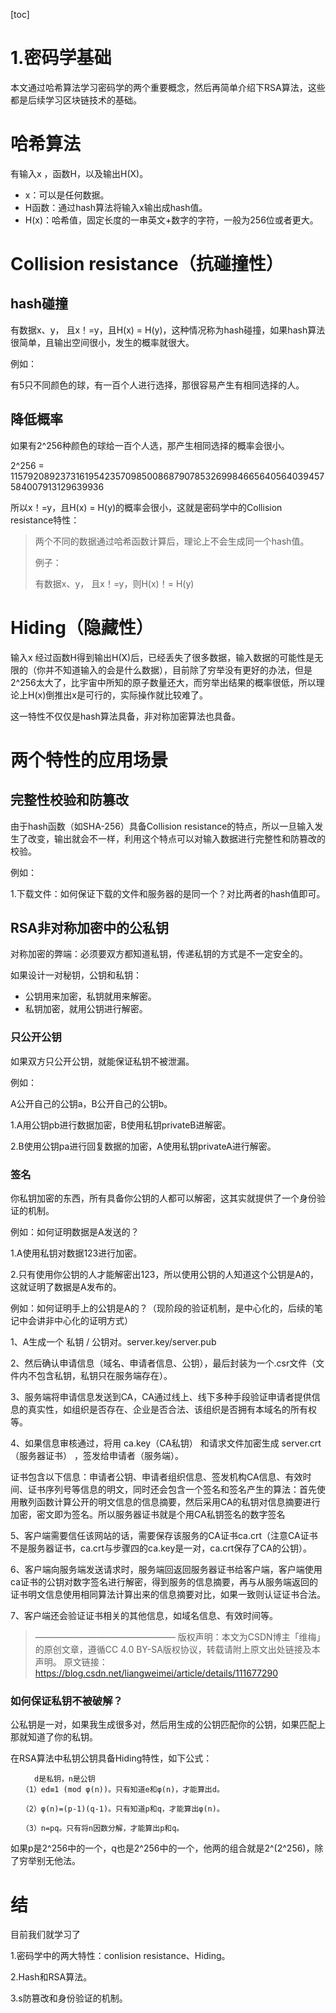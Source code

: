 [toc]

# 1.密码学基础

本文通过哈希算法学习密码学的两个重要概念，然后再简单介绍下RSA算法，这些都是后续学习区块链技术的基础。

# 哈希算法

有输入x ，函数H，以及输出H(X)。

+ x：可以是任何数据。
+ H函数：通过hash算法将输入x输出成hash值。
+ H(x)：哈希值，固定长度的一串英文+数字的字符，一般为256位或者更大。

# Collision resistance（抗碰撞性）

## hash碰撞

有数据x、y， 且x！=y，且H(x)  =  H(y)，这种情况称为hash碰撞，如果hash算法很简单，且输出空间很小，发生的概率就很大。

例如：

有5只不同颜色的球，有一百个人进行选择，那很容易产生有相同选择的人。

## 降低概率

如果有2^256种颜色的球给一百个人选，那产生相同选择的概率会很小。

2^256 = 115792089237316195423570985008687907853269984665640564039457584007913129639936

所以x！=y，且H(x)  =  H(y)的概率会很小，这就是密码学中的Collision resistance特性：

> 两个不同的数据通过哈希函数计算后，理论上不会生成同一个hash值。
>
> 例子：
>
> 有数据x、y， 且x！=y，则H(x)！=  H(y)

# Hiding（隐藏性）

输入x 经过函数H得到输出H(X)后，已经丢失了很多数据，输入数据的可能性是无限的（你并不知道输入的会是什么数据），目前除了穷举没有更好的办法，但是2^256太大了，比宇宙中所知的原子数量还大，而穷举出结果的概率很低，所以理论上H(x)倒推出x是可行的，实际操作就比较难了。

这一特性不仅仅是hash算法具备，非对称加密算法也具备。

# 两个特性的应用场景

## 完整性校验和防篡改

由于hash函数（如SHA-256）具备Collision resistance的特点，所以一旦输入发生了改变，输出就会不一样，利用这个特点可以对输入数据进行完整性和防篡改的校验。

例如：

1.下载文件：如何保证下载的文件和服务器的是同一个？对比两者的hash值即可。

## RSA非对称加密中的公私钥

对称加密的弊端：必须要双方都知道私钥，传递私钥的方式是不一定安全的。

如果设计一对秘钥，公钥和私钥：

+ 公钥用来加密，私钥就用来解密。
+ 私钥加密，就用公钥进行解密。

### 只公开公钥

如果双方只公开公钥，就能保证私钥不被泄漏。

例如：

A公开自己的公钥a，B公开自己的公钥b。

1.A用公钥pb进行数据加密，B使用私钥privateB进解密。

2.B使用公钥pa进行回复数据的加密，A使用私钥privateA进行解密。

### 签名

你私钥加密的东西，所有具备你公钥的人都可以解密，这其实就提供了一个身份验证的机制。

例如：如何证明数据是A发送的？

1.A使用私钥对数据123进行加密。

2.只有使用你公钥的人才能解密出123，所以使用公钥的人知道这个公钥是A的，这就证明了数据是A发布的。



例如：如何证明手上的公钥是A的？（现阶段的验证机制，是中心化的，后续的笔记中会讲非中心化的证明方式）

1、A生成一个 私钥 / 公钥对。server.key/server.pub 

2、然后确认申请信息（域名、申请者信息、公钥），最后封装为一个.csr文件（文件内不包含私钥，私钥只在服务端存在）。

3、服务端将申请信息发送到CA，CA通过线上、线下多种手段验证申请者提供信息的真实性，如组织是否存在、企业是否合法、该组织是否拥有本域名的所有权等。

4、如果信息审核通过，将用 ca.key（CA私钥） 和请求文件加密生成 server.crt（服务器证书）  ，签发给申请者（服务端）。

   证书包含以下信息：申请者公钥、申请者组织信息、签发机构CA信息、有效时间、证书序列号等信息的明文，同时还会包含一个签名和签名产生的算法：首先使用散列函数计算公开的明文信息的信息摘要，然后采用CA的私钥对信息摘要进行加密，密文即为签名。所以服务器证书就是个用CA私钥签名的数字签名

5、客户端需要信任该网站的话，需要保存该服务的CA证书ca.crt（注意CA证书不是服务器证书，ca.crt与步骤四的ca.key是一对，ca.crt保存了CA的公钥）。

6、客户端向服务端发送请求时，服务端回返回服务器证书给客户端，客户端使用ca证书的公钥对数字签名进行解密，得到服务的信息摘要，再与从服务端返回的证书明文信息使用相同算法计算出来的信息摘要对比，如果一致则认证证书合法。

7、客户端还会验证证书相关的其他信息，如域名信息、有效时间等。

> ————————————————
> 版权声明：本文为CSDN博主「维梅」的原创文章，遵循CC 4.0 BY-SA版权协议，转载请附上原文出处链接及本声明。
> 原文链接：https://blog.csdn.net/liangweimei/article/details/111677290



### 如何保证私钥不被破解？

公私钥是一对，如果我生成很多对，然后用生成的公钥匹配你的公钥，如果匹配上那就知道了你的私钥。

在RSA算法中私钥公钥具备Hiding特性，如下公式：

~~~
　　	d是私钥，n是公钥
　　（1）ed≡1 (mod φ(n))。只有知道e和φ(n)，才能算出d。

　　（2）φ(n)=(p-1)(q-1)。只有知道p和q，才能算出φ(n)。

　　（3）n=pq。只有将n因数分解，才能算出p和q。
~~~

如果p是2^256中的一个，q也是2^256中的一个，他两的组合就是2^(2^256)，除了穷举别无他法。

# 结

目前我们就学习了

1.密码学中的两大特性：conlision resistance、Hiding。

2.Hash和RSA算法。

3.s防篡改和身份验证的机制。
